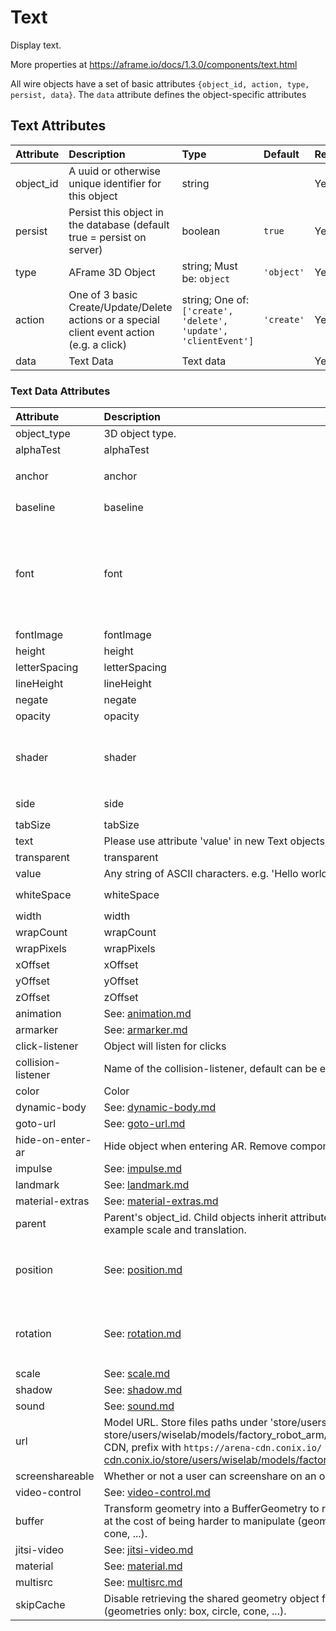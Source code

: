 
Text
====


Display text. 

More properties at https://aframe.io/docs/1.3.0/components/text.html

All wire objects have a set of basic attributes ```{object_id, action, type, persist, data}```. The ```data``` attribute defines the object-specific attributes

Text Attributes
----------------

|Attribute|Description|Type|Default|Required|
| :--- | :--- | :--- | :--- | :--- |
|object_id|A uuid or otherwise unique identifier for this object|string||Yes|
|persist|Persist this object in the database (default true = persist on server)|boolean|```true```|Yes|
|type|AFrame 3D Object|string; Must be: ```object```|```'object'```|Yes|
|action|One of 3 basic Create/Update/Delete actions or a special client event action (e.g. a click)|string; One of: ```['create', 'delete', 'update', 'clientEvent']```|```'create'```|Yes|
|data|Text Data|Text data||Yes|

### Text Data Attributes

|Attribute|Description|Type|Default|Required|
| :--- | :--- | :--- | :--- | :--- |
|object_type|3D object type.|string; Must be: ```text```|```text```|Yes|
|alphaTest|alphaTest||```0.5```|No|
|anchor|anchor|; One of: ```['left', 'right', 'center', 'align']```|```center```|No|
|baseline|baseline|; One of: ```['top', 'center', 'bottom']```|```center```|No|
|font|font|string; One of: ```['aileronsemibold', 'dejavu', 'exo2bold', 'exo2semibold', 'kelsonsans', 'monoid', 'mozillavr', 'roboto', 'sourcecodepro']```|```roboto```|No|
|fontImage|fontImage|string||No|
|height|height|number||No|
|letterSpacing|letterSpacing|number|```0```|No|
|lineHeight|lineHeight|number||No|
|negate|negate|boolean|```True```|No|
|opacity|opacity|number|```1```|No|
|shader|shader|; One of: ```['portal', 'flat', 'standard', 'sdf', 'msdf', 'ios10hls', 'skyshader', 'gradientshader']```|```sdf```|No|
|side|side|; One of: ```['front', 'back', 'double']```|```double```|No|
|tabSize|tabSize||```4```|No|
|text|Please use attribute 'value' in new Text objects;|string||No|
|transparent|transparent||```True```|No|
|value|Any string of ASCII characters. e.g. 'Hello world!'|string|``````|No|
|whiteSpace|whiteSpace|; One of: ```['normal', 'pre', 'nowrap']```|```normal```|No|
|width|width|number|```5```|No|
|wrapCount|wrapCount|number|```40```|No|
|wrapPixels|wrapPixels|number||No|
|xOffset|xOffset|number|```0```|No|
|yOffset|yOffset|number|```0```|No|
|zOffset|zOffset|number|```0.001```|No|
|animation|See: [animation.md](animation.md)|animation||No|
|armarker|See: [armarker.md](armarker.md)|armarker||No|
|click-listener|Object will listen for clicks|boolean||No|
|collision-listener|Name of the collision-listener, default can be empty string|string||No|
|color|Color|string|```white```|No|
|dynamic-body|See: [dynamic-body.md](dynamic-body.md)|dynamic-body||No|
|goto-url|See: [goto-url.md](goto-url.md)|goto-url||No|
|hide-on-enter-ar|Hide object when entering AR. Remove component to *not* hide|boolean; Must be: ```True```|```True```|No|
|impulse|See: [impulse.md](impulse.md)|impulse||No|
|landmark|See: [landmark.md](landmark.md)|landmark||No|
|material-extras|See: [material-extras.md](material-extras.md)|material-extras||No|
|parent|Parent's object_id. Child objects inherit attributes of their parent, for example scale and translation.|string||No|
|position|See: [position.md](position.md)|position|```{'x': 0, 'y': 0, 'z': 0}```|No|
|rotation|See: [rotation.md](rotation.md)|rotation|```{'x': 0, 'y': 0, 'z': 0}```|No|
|scale|See: [scale.md](scale.md)|scale||No|
|shadow|See: [shadow.md](shadow.md)|shadow||No|
|sound|See: [sound.md](sound.md)|sound||No|
|url|Model URL. Store files paths under 'store/users/<username>' (e.g. store/users/wiselab/models/factory_robot_arm/scene.gltf); to use CDN, prefix with `https://arena-cdn.conix.io/` (e.g. https://arena-cdn.conix.io/store/users/wiselab/models/factory_robot_arm/scene.gltf)|string||No|
|screenshareable|Whether or not a user can screenshare on an object|boolean|```True```|No|
|video-control|See: [video-control.md](video-control.md)|video-control||No|
|buffer|Transform geometry into a BufferGeometry to reduce memory usage at the cost of being harder to manipulate (geometries only: box, circle, cone, ...).|boolean|```true```|No|
|jitsi-video|See: [jitsi-video.md](jitsi-video.md)|jitsi-video||No|
|material|See: [material.md](material.md)|material||No|
|multisrc|See: [multisrc.md](multisrc.md)|multisrc||No|
|skipCache|Disable retrieving the shared geometry object from the cache. (geometries only: box, circle, cone, ...).|boolean|```true```|No|
